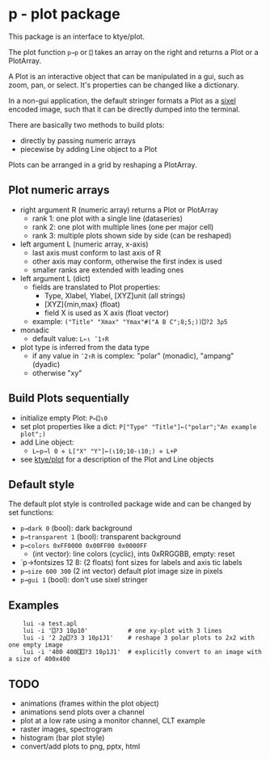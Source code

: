 # p - plot package

This package is an interface to ktye/plot.

The plot function `p→p` or `⌼` takes an array on the right and returns a Plot or a PlotArray.

A Plot is an interactive object that can be manipulated in a gui, such as zoom, pan, or select.
It's properties can be changed like a dictionary.

In a non-gui application, the default stringer formats a Plot as a [sixel](https://en.wikipedia.org/wiki/Sixel) encoded image,
such that it can be directly dumped into the terminal.

There are basically two methods to build plots:
- directly by passing numeric arrays
- piecewise by adding Line object to a Plot

Plots can be arranged in a grid by reshaping a PlotArray.

## Plot numeric arrays
- right argument R (numeric array) returns a Plot or PlotArray
	- rank 1: one plot with a single line (dataseries)
	- rank 2: one plot with multiple lines (one per major cell)
	- rank 3: multiple plots shown side by side (can be reshaped)
- left argument L (numeric array, x-axis)
	- last axis must conform to last axis of R
	- other axis may conform, otherwise the first index is used
	- smaller ranks are extended with leading ones
- left argument L (dict)
	- fields are translated to Plot properties:
		- Type, Xlabel, Ylabel, [XYZ]unit (all strings)
		- [XYZ]{min,max} (float)
		- field X is used as X axis (float vector)
	- example: `("Title" "Xmax" "Ymax"#("A B C";8;5;))⌼?2 3⍴5`
- monadic
	- default value: `L←⍳ ¯1↑R`
- plot type is inferred from the data type
	- if any value in `¯2↑R` is complex: "polar" (monadic), "ampang" (dyadic)
	- otherwise "xy"

## Build Plots sequentially
- initialize empty Plot: `P←⌼⍳0`
- set plot properties like a dict: `P["Type" "Title"]←("polar";"An example plot";)`
- add Line object:
	- `L←p→l 0 ⋄ L["X" "Y"]←(⍳10;10-⍳10;) ⋄ L+P`
- see [ktye/plot](https://github.com/ktye/plot/blob/master/plot.go) for a description of the Plot and Line objects	

	
## Default style
The default plot style is controlled package wide and can be changed by set functions:
- `p→dark 0` (bool): dark background
- `p→transparent 1` (bool): transparent background
- `p→colors 0xFF0000 0x00FF00 0x0000FF` 
	- (int vector): line colors (cyclic), ints 0xRRGGBB, empty: reset
- `p→fontsizes 12 8: (2 floats) font sizes for labels and axis tic labels
- `p→size 600 300` (2 int vector) default plot image size in pixels
- `p→gui 1` (bool): don't use sixel stringer

## Examples
```
	lui -a test.apl
	lui -i '⌼?3 10⍴10'           # one xy-plot with 3 lines
	lui -i '2 2⍴⌼?3 3 10⍴1J1'    # reshape 3 polar plots to 2x2 with one empty image
	lui -i '400 400⌼⌼?3 10⍴1J1'  # explicitly convert to an image with a size of 400x400
```

## TODO
- animations (frames within the plot object)
- animations send plots over a channel
- plot at a low rate using a monitor channel, CLT example
- raster images, spectrogram
- histogram (bar plot style)
- convert/add plots to png, pptx, html

